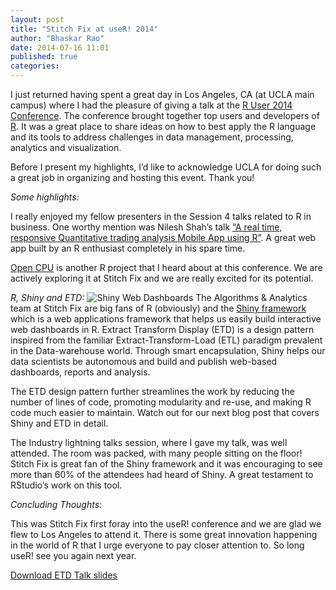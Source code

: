 ```yaml
---
layout: post
title: "Stitch Fix at useR! 2014"
author: "Bhaskar Rao"
date: 2014-07-16 11:01
published: true
categories:
---
```

I just returned having spent a great day in Los Angeles, CA (at UCLA main campus) where I had the pleasure of giving a talk at the [R User 2014 Conference][user-2014]. The conference brought together top users and developers of [R][rlanguage]. It was a great place to share ideas on how to best apply the R language and its tools to address challenges in data management, processing, analytics and visualization.

Before I present my highlights, I’d like to acknowledge  UCLA for doing such a great job in organizing and hosting this event.  Thank you!

<!-- more -->

*Some highlights:*

I really enjoyed my fellow presenters in the Session 4 talks related to R in business. One worthy mention was Nilesh Shah’s talk [“A real time, responsive Quantitative trading analysis Mobile App using R”][abstract1]. A great web app built by an R enthusiast completely in his spare time.

[Open CPU][opencpu] is another R project that I heard about at this conference.  We are actively exploring it at Stitch Fix and we are really excited for its potential.

*R, Shiny and ETD:*
![Shiny Web Dashboards](/assets/images/blog/shiny_dashboards.png)
The Algorithms & Analytics team at Stitch Fix are big fans of R (obviously) and the [Shiny framework][shiny] which is a web applications framework that helps us easily build interactive web dashboards in R. Extract Transform Display (ETD) is  a design pattern inspired from the familiar Extract-Transform-Load (ETL) paradigm prevalent in the Data-warehouse world. Through smart encapsulation, Shiny helps our data scientists be autonomous and build and publish web-based dashboards, reports and analysis.

The ETD design pattern further streamlines the work by reducing the number of lines of code, promoting modularity and re-use, and making R code much easier to maintain.  Watch out for our next blog post that covers Shiny and ETD in detail.

The Industry lightning talks session, where I gave my talk, was well attended. The room was packed, with many people sitting on the floor! Stitch Fix is great fan of the Shiny framework and it was encouraging to see more than 60% of the attendees had heard of Shiny. A great testament to RStudio’s work on this tool.

*Concluding Thoughts:*

This was Stitch Fix first foray into the useR! conference and we are glad we flew to Los Angeles to attend it. There is some great innovation happening in the world of R that I urge everyone to pay closer attention to. So long useR! see you again next year.

<a href="/assets/files/etd_useR_la4.pdf" target="_blank">Download ETD Talk slides</a>

[user-2014]: http://user2014.stat.ucla.edu/
[abstract1]: http://user2014.stat.ucla.edu/abstracts/talks/210_Shah.pdf
[opencpu]: http://www.opencpu.org/
[rlanguage]: http://www.r-project.org/
[shiny]: http://shiny.rstudio.com/
